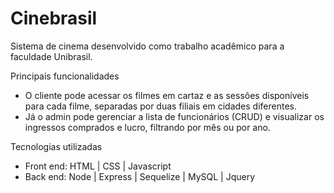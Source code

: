 # Cinebrasil
Sistema de cinema desenvolvido como trabalho acadêmico para a faculdade Unibrasil.

Principais funcionalidades

- O cliente pode acessar os filmes em cartaz e as sessões disponíveis para cada filme, separadas por duas filiais em cidades diferentes. 
- Já o admin pode gerenciar a lista de funcionários (CRUD) e visualizar os ingressos comprados e lucro, filtrando por mês ou por ano.

Tecnologias utilizadas

- Front end: HTML | CSS | Javascript
- Back end: Node | Express | Sequelize | MySQL | Jquery
